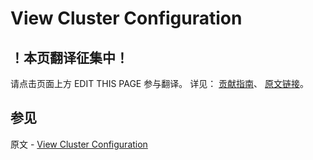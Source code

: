 # View Cluster Configuration

## ！本页翻译征集中！

请点击页面上方 EDIT THIS PAGE 参与翻译。
详见：
[贡献指南]( https://github.com/JinMuInfo/MongoDB-Manual-zh/blob/master/CONTRIBUTING.md )、
[原文链接](  https://docs.mongodb.com/manual/tutorial/view-sharded-cluster-configuration/  )。

## 参见

原文 - [View Cluster Configuration]( https://docs.mongodb.com/manual/tutorial/view-sharded-cluster-configuration/ )

